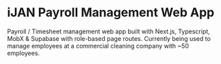 # iJAN Payroll Management Web App

Payroll / Timesheet management web app built with Next.js, Typescript, MobX & Supabase with role-based page routes. Currently being used to manage employees at a commercial cleaning company with ~50 employees.
